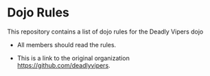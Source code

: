 Dojo Rules
==========

This repository contains a list of dojo rules for the Deadly Vipers dojo

* All members should read the rules.

* This is a link to the original organization https://github.com/deadlyvipers.
